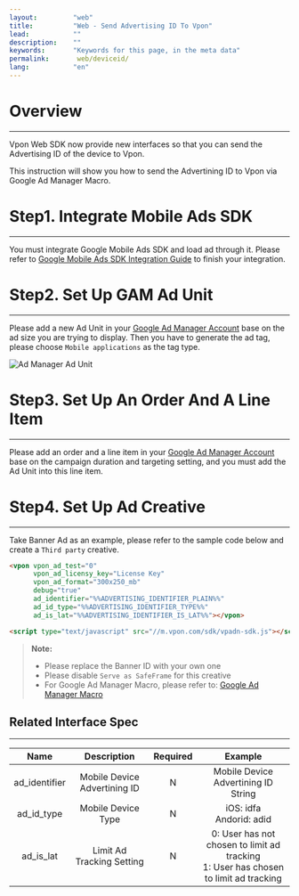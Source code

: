 ```yaml
---
layout:         "web"
title:          "Web - Send Advertising ID To Vpon"
lead:           ""
description:    ""
keywords:       "Keywords for this page, in the meta data"
permalink:       web/deviceid/
lang:           "en"
---
```


# Overview
---
Vpon Web SDK now provide new interfaces so that you can send the Advertising ID of the device to Vpon.

This instruction will show you how to send the Advertining ID to Vpon via Google Ad Manager Macro.

# Step1. Integrate Mobile Ads SDK
---
You must integrate Google Mobile Ads SDK and load ad through it. Please refer to [Google Mobile Ads SDK Integration Guide] to finish your integration.

# Step2. Set Up GAM Ad Unit
---
Please add a new Ad Unit in your [Google Ad Manager Account] base on the ad size you are trying to display. Then you have to generate the ad tag, please choose `Mobile applications` as the tag type.

![Ad Manager Ad Unit]


# Step3. Set Up An Order And A Line Item
---
Please add an order and a line item in your [Google Ad Manager Account] base on the campaign duration and targeting setting, and you must add the Ad Unit into this line item.

# Step4. Set Up Ad Creative
---
Take Banner Ad as an example, please refer to the sample code below and create a `Third party` creative.


```html
<vpon vpon_ad_test="0"
      vpon_ad_licensy_key="License Key"
      vpon_ad_format="300x250_mb"
      debug="true"
      ad_identifier="%%ADVERTISING_IDENTIFIER_PLAIN%%"
      ad_id_type="%%ADVERTISING_IDENTIFIER_TYPE%%"
      ad_is_lat="%%ADVERTISING_IDENTIFIER_IS_LAT%%"></vpon>

<script type="text/javascript" src="//m.vpon.com/sdk/vpadn-sdk.js"></script>
```

>**Note:**
>* Please replace the Banner ID with your own one
>* Please disable `Serve as SafeFrame` for this creative
>* For Google Ad Manager Macro, please refer to: [Google Ad Manager Macro]


## Related Interface Spec
---

| Name          | Description              | Required    | Example                      |
|:------------:|:----------------:|:-------:|:-------------------------:|
|ad\_identifier| Mobile Device Advertining ID    | N       | Mobile Device Advertining ID String           |
|ad\_id_type   | Mobile Device Type       | N       | iOS: idfa <br> Andorid: adid |
|ad\_is_lat    | Limit Ad Tracking Setting    | N       | 0: User has not chosen to limit ad tracking <br> 1: User has chosen to limit ad tracking |


[Google Mobile Ads SDK Integration Guide]: https://developers.google.com/ad-manager/mobile-ads-sdk/ios/quick-start
[Google Ad Manager Account]: https://admanager.google.com
[Ad Manager Ad Unit]: {{site.imgurl}}/AppAdManager_03.png
[Google Ad Manager Macro]: https://support.google.com/admanager/answer/2376981